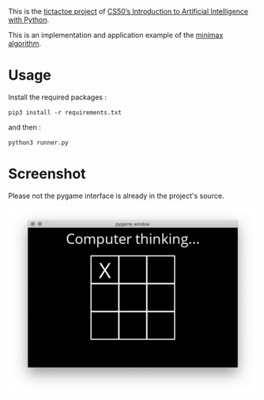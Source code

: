 This is the [tictactoe project](https://cs50.harvard.edu/ai/projects/0/tictactoe/) of [CS50’s
Introduction to Artificial Intelligence with Python](https://cs50.harvard.edu/ai/).

This is an implementation and application example of the [minimax algorithm](https://en.wikipedia.org/wiki/Minimax).

# Usage
Install the required packages : 
```
pip3 install -r requirements.txt
```
and then :
```
python3 runner.py
```

# Screenshot
Please not the pygame interface is already in the project's source.

![GUI screenshot](screenshot.png "After player has played as X, computer is thinking where to put O")